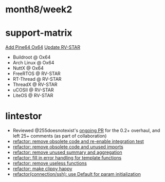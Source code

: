 # month8/week2

# support-matrix

[Add Pine64 Ox64](https://github.com/ruyisdk/support-matrix/pull/293)
[Update RV-STAR](https://github.com/ruyisdk/support-matrix/pull/294)

- Buildroot @ Ox64
- Arch Linux @ Ox64
- NuttX @ Ox64
- FreeRTOS @ RV-STAR
- RT-Thread @ RV-STAR
- ThreadX @ RV-STAR
- uCOSII @ RV-STAR
- LiteOS @ RV-STAR

# lintestor

- Reviewed @255doesnotexist's [ongoing PR](https://github.com/255doesnotexist/lintestor/pull/96) for the 0.2+ overhaul, and left 25+ comments (as part of collaboration)
- [refactor: remove obsolete code and re-enable integration test](https://github.com/255doesnotexist/lintestor/pull/96/commits/72b11e546cae412adda52c9ad445ffbc1b9d31b2)
- [refactor: remove obsolete code and unused imports](https://github.com/255doesnotexist/lintestor/pull/96/commits/ad89ca0d090736899ab51ca86442a86078bc95e0)
- [refactor: remove unused summary and aggregation](https://github.com/255doesnotexist/lintestor/pull/96/commits/14fa0f8277c1fe179f2a3084a954aa429bfb3f25)
- [refactor: fill in error handling for template functions](https://github.com/255doesnotexist/lintestor/pull/96/commits/f49211133ce457539bd97c9ce99982be392ec7e6)
- [refactor: remove useless functions](https://github.com/255doesnotexist/lintestor/pull/96/commits/75b17b464d70dd20455edffc7fb02c6808473dd6)
- [refactor: make clippy happy](https://github.com/255doesnotexist/lintestor/pull/96/commits/818c17ebeed0a85fa143ddf7e431f3822f0f41ae)
- [refactor(connection/ssh): use Default for param initialization](https://github.com/255doesnotexist/lintestor/pull/96/commits/ef05b23d76333122be013f380503da52de5e3e80)